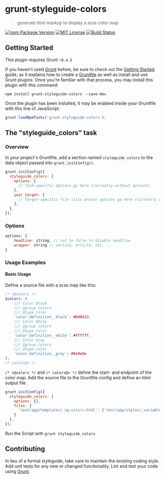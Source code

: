 # grunt-styleguide-colors

> generate html markup to display a scss color map 

[![npm Package Version](https://img.shields.io/npm/v/grunt-styleguide-colors.svg?style=flat-square)](https://www.npmjs.com/package/grunt-styleguide-colors)
[![MIT License](http://img.shields.io/:license-mit-blue.svg?style=flat-square)](LICENSE)
[![Build Status](https://travis-ci.org/webdesignberlin/grunt-styleguide-colors.svg?branch=master)](https://travis-ci.org/webdesignberlin/grunt-styleguide-colors)

## Getting Started
This plugin requires Grunt `~0.4.5`

If you haven't used [Grunt](http://gruntjs.com/) before, be sure to check out the [Getting Started](http://gruntjs.com/getting-started) guide, as it explains how to create a [Gruntfile](http://gruntjs.com/sample-gruntfile) as well as install and use Grunt plugins. Once you're familiar with that process, you may install this plugin with this command:

```shell
npm install grunt-styleguide-colors --save-dev
```

Once the plugin has been installed, it may be enabled inside your Gruntfile with this line of JavaScript:

```js
grunt.loadNpmTasks('grunt-styleguide-colors');
```

## The "styleguide_colors" task

### Overview
In your project's Gruntfile, add a section named `styleguide_colors` to the data object passed into `grunt.initConfig()`.

```js
grunt.initConfig({
  styleguide_colors: {
    options: {
      // Task-specific options go here (currently without options).
    },
    your_target: {
      // Target-specific file lists and/or options go here (currently without options).
    },
  },
});
```

### Options

```js
options: {
    headline: string, // set to false to disable headline
    wrapper: string // section, article, div, ...
}
```

### Usage Examples

#### Basic Usage
Define a source file with a scss map like this:

```scss
/* <@colors */
$colors: (
    /// Color Black
    /// @group Colors
    /// @type Color
    'color-definition__black': #040d13,
    /// Color White
    /// @group Colors
    /// @type Color
    'color-definition__white': #ffffff,
    /// Color Gray
    /// @group Colors
    /// @type Color
    'color-definition__gray': #9e9e9e
);
/* colors@> */
```

`/* <@colors */` and `/* colors@> */` define the start- and endpoint of the color map. 
Add the source file to the Gruntfile config and define an html output file.

```js
grunt.initConfig({
  styleguide_colors: {
    options: {},
    files: {
      'test/app/templates/_sg-colors.html': ['test/app/styles/_variables.scss']
    }
  },
});
```

Run the Script with `grunt styleguide_colors`

## Contributing
In lieu of a formal styleguide, take care to maintain the existing coding style. Add unit tests for any new or changed functionality. Lint and test your code using [Grunt](http://gruntjs.com/).
